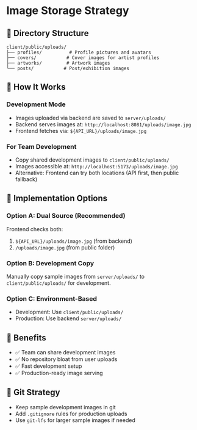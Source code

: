 # Image Storage Strategy

## 📁 Directory Structure
```
client/public/uploads/
├── profiles/          # Profile pictures and avatars
├── covers/           # Cover images for artist profiles  
├── artworks/         # Artwork images
└── posts/           # Post/exhibition images
```

## 🔧 How It Works

### Development Mode
- Images uploaded via backend are saved to `server/uploads/`
- Backend serves images at: `http://localhost:8081/uploads/image.jpg`
- Frontend fetches via: `${API_URL}/uploads/image.jpg`

### For Team Development
- Copy shared development images to `client/public/uploads/`
- Images accessible at: `http://localhost:5173/uploads/image.jpg`
- Alternative: Frontend can try both locations (API first, then public fallback)

## 🚀 Implementation Options

### Option A: Dual Source (Recommended)
Frontend checks both:
1. `${API_URL}/uploads/image.jpg` (from backend)
2. `/uploads/image.jpg` (from public folder)

### Option B: Development Copy
Manually copy sample images from `server/uploads/` to `client/public/uploads/` for development.

### Option C: Environment-Based
- Development: Use `client/public/uploads/`
- Production: Use backend `server/uploads/`

## 🎯 Benefits
- ✅ Team can share development images
- ✅ No repository bloat from user uploads
- ✅ Fast development setup
- ✅ Production-ready image serving

## 📝 Git Strategy
- Keep sample development images in git
- Add `.gitignore` rules for production uploads
- Use `git-lfs` for larger sample images if needed
